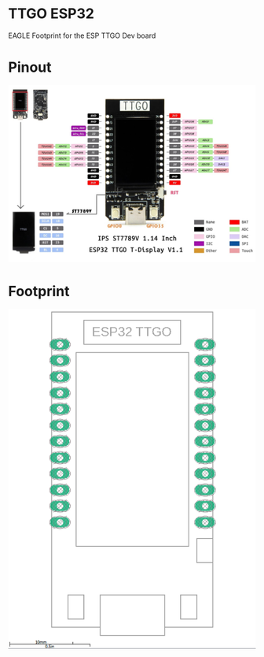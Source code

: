 # TTGO ESP32 
EAGLE Footprint for the ESP TTGO Dev board

# Pinout 
![Pinout](TTGO_pinout.jpg)

# Footprint 
![Footprint](TTGO.png)
